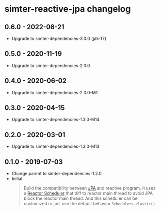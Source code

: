 # simter-reactive-jpa changelog

## 0.6.0 - 2022-06-21

- Upgrade to simter-dependencies-3.0.0 (jdk-17)

## 0.5.0 - 2020-11-19

- Upgrade to simter-dependencies-2.0.0

## 0.4.0 - 2020-06-02

- Upgrade to simter-dependencies-2.0.0-M1

## 0.3.0 - 2020-04-15

- Upgrade to simter-dependencies-1.3.0-M14

## 0.2.0 - 2020-03-01

- Upgrade to simter-dependencies-1.3.0-M13

## 0.1.0 - 2019-07-03

- Change parent to simter-dependencies-1.2.0
- Initial
    > Build the compatibility between [JPA] and reactive program. It uses a [Reactor Scheduler] that diff to reactor main thread to avoid JPA block the reactor main thread. And this scheduler can be customized or just use the default behavior `Schedulers.elastic()`.


[JPA]: https://en.wikipedia.org/wiki/Java_Persistence_API
[JSR-338]: https://jcp.org/en/jsr/detail?id=338
[Reactor Scheduler]: https://projectreactor.io/docs/core/release/reference/#schedulers